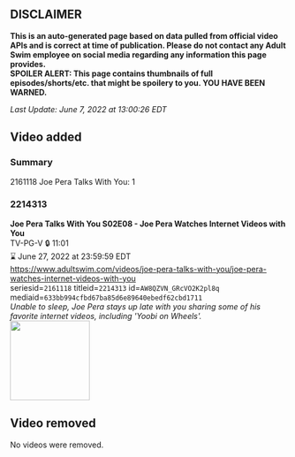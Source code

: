 ## DISCLAIMER
**This is an auto-generated page based on data pulled from official video APIs and is correct at time of publication. Please do not contact any Adult Swim employee on social media regarding any information this page provides.**  
**SPOILER ALERT: This page contains thumbnails of full episodes/shorts/etc. that might be spoilery to you. YOU HAVE BEEN WARNED.**  

_Last Update: June 7, 2022 at 13:00:26 EDT_
## Video added
### Summary
2161118 Joe Pera Talks With You: 1  
### 2214313
**Joe Pera Talks With You S02E08 - Joe Pera Watches Internet Videos with You**  
TV-PG-V 🔒 11:01  
⌛ June 27, 2022 at 23:59:59 EDT  
https://www.adultswim.com/videos/joe-pera-talks-with-you/joe-pera-watches-internet-videos-with-you  
seriesid=`2161118` titleid=`2214313` id=`AW8QZVN_GRcVO2K2pl8q` mediaid=`633bb994cfbd67ba85d6e89640ebedf62cbd1711`  
_Unable to sleep, Joe Pera stays up late with you sharing some of his favorite internet videos, including 'Yoobi on Wheels'._  
<a href="https://media.cdn.adultswim.com/uploads/20191216/thumbnails/2_1912161527318-joeperatalks_208_dup-20191121.jpg"><img src="https://media.cdn.adultswim.com/uploads/20191216/thumbnails/2_1912161527318-joeperatalks_208_dup-20191121.jpg" height="144px" /></a>
## Video removed
No videos were removed.  
